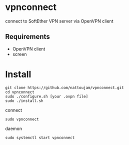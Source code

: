 # vpnconnect
connect to SoftEther VPN server via OpenVPN client

## Requirements
- OpenVPN client
- screen

# Install
```
git clone https://github.com/nattoujam/vpnconnect.git
cd vpnconnect
sudo ./configure.sh [your .ovpn file]
sudo ./install.sh
```

connect

```
sudo vpnconnect
```

daemon

```
sudo systemctl start vpnconnect
```
